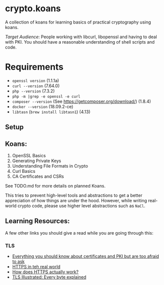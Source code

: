 # crypto.koans

A collection of koans for learning basics of practical cryptography using koans.

_Target Audience_: People working with libcurl, libopenssl and having to deal with PKI. You should have a reasonable understanding of shell scripts and code.

# Requirements

-   `openssl version` (1.1.1a)
-   `curl --version` (7.64.0)
-   `php --version` (7.3.2)
-   `php -m |grep -e openssl -e curl`
-   `composer --version` (See <https://getcomposer.org/download/>) (1.8.4)
-   `docker --version` (18.09.2-ce)
-   `libtasn` (`brew install libtasn1`) (4.13)

## Setup

## Koans:

1.  OpenSSL Basics
2.  Generating Private Keys
3.  Understanding File Formats in Crypto
4.  Curl Basics
5.  CA Certificates and CSRs

See TODO.md for more details on planned Koans.

This tries to prevent high-level tools and abstractions to get a better appreciation of how things are under the hood. However, while writing real-world crypto code, please use higher level abstractions such as `NaCl`.

## Learning Resources:

A few other links you should give a read while you are going through this:

### TLS

-   [Everything you should know about certificates and PKI but are too afraid to ask](https://smallstep.com/blog/everything-pki.html)
-   [HTTPS in teh real world](https://robertheaton.com/2018/11/28/https-in-the-real-world/)
-   [How does HTTPS actually work?](https://robertheaton.com/2014/03/27/how-does-https-actually-work/)
-   [TLS Illustrated: Every byte explained](https://tls.ulfheim.net/)
